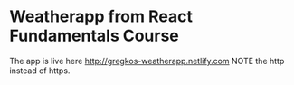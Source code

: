 Weatherapp from React Fundamentals Course
========
The app is live here http://gregkos-weatherapp.netlify.com
NOTE the http instead of https.
